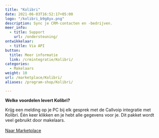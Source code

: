 ```yaml
---
title: "Kolibri"
date: 2021-06-03T16:52:17+05:00
logo: "/kolibri_b9g8yx.png"
description: Sync je CRM-contacten en -bedrijven.
meer_info:
  - title: Support
    url: /ondersteuning/
ontwikkelaar:
  - title: Via API
button:
  title: Meer informatie
  link: /crmintegratie/Kolibri/
categories:
  - Makelaars
weight: 10
url: /marketplace/Kolibri/
aliases: /program-shop/Kolibri/

---
```


**Welke voordelen levert Kolibri?**

Krijg een melding op je PC bij elk gesprek met de Callvoip integratie met Kolibri. Één keer klikken en je hebt alle gegevens voor je. Dit pakket wordt veel gebruikt door makelaars.<br><br><a href="/marketplace" class="button">Naar Marketplace</a>
